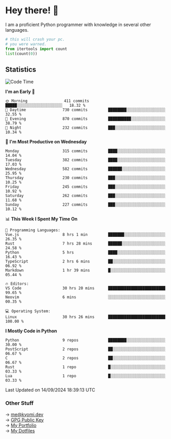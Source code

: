 # Hey there! 👋

I am a proficient Python programmer with knowledge in several other languages.

```py
# this will crash your pc.
# you were warned.
from itertools import count
list(count(0))
```

## Statistics
<!--START_SECTION:waka-->
![Code Time](http://img.shields.io/badge/Code%20Time-1%2C594%20hrs%2031%20mins-blue)

**I'm an Early 🐤** 

```text
🌞 Morning                411 commits         █████░░░░░░░░░░░░░░░░░░░░   18.32 % 
🌆 Daytime                730 commits         ████████░░░░░░░░░░░░░░░░░   32.55 % 
🌃 Evening                870 commits         ██████████░░░░░░░░░░░░░░░   38.79 % 
🌙 Night                  232 commits         ███░░░░░░░░░░░░░░░░░░░░░░   10.34 % 
```
📅 **I'm Most Productive on Wednesday** 

```text
Monday                   315 commits         ████░░░░░░░░░░░░░░░░░░░░░   14.04 % 
Tuesday                  382 commits         ████░░░░░░░░░░░░░░░░░░░░░   17.03 % 
Wednesday                582 commits         ██████░░░░░░░░░░░░░░░░░░░   25.95 % 
Thursday                 230 commits         ███░░░░░░░░░░░░░░░░░░░░░░   10.25 % 
Friday                   245 commits         ███░░░░░░░░░░░░░░░░░░░░░░   10.92 % 
Saturday                 262 commits         ███░░░░░░░░░░░░░░░░░░░░░░   11.68 % 
Sunday                   227 commits         ███░░░░░░░░░░░░░░░░░░░░░░   10.12 % 
```


📊 **This Week I Spent My Time On** 

```text
💬 Programming Languages: 
Vue.js                   8 hrs 1 min         ███████░░░░░░░░░░░░░░░░░░   26.35 % 
Rust                     7 hrs 28 mins       ██████░░░░░░░░░░░░░░░░░░░   24.58 % 
Python                   5 hrs               ████░░░░░░░░░░░░░░░░░░░░░   16.43 % 
TypeScript               2 hrs 6 mins        ██░░░░░░░░░░░░░░░░░░░░░░░   06.92 % 
Markdown                 1 hr 39 mins        █░░░░░░░░░░░░░░░░░░░░░░░░   05.44 % 

🔥 Editors: 
VS Code                  30 hrs 20 mins      █████████████████████████   99.65 % 
Neovim                   6 mins              ░░░░░░░░░░░░░░░░░░░░░░░░░   00.35 % 

💻 Operating System: 
Linux                    30 hrs 26 mins      █████████████████████████   100.00 % 
```

**I Mostly Code in Python** 

```text
Python                   9 repos             ████████░░░░░░░░░░░░░░░░░   30.00 % 
PostScript               2 repos             ██░░░░░░░░░░░░░░░░░░░░░░░   06.67 % 
C                        2 repos             ██░░░░░░░░░░░░░░░░░░░░░░░   06.67 % 
Rust                     1 repo              █░░░░░░░░░░░░░░░░░░░░░░░░   03.33 % 
Lua                      1 repo              █░░░░░░░░░░░░░░░░░░░░░░░░   03.33 % 
```




 Last Updated on 14/09/2024 18:39:13 UTC
<!--END_SECTION:waka-->

### Other Stuff

→ [me@kyomi.dev](mailto:me@kyomi.dev)\
→ [GPG Public Key](https://github.com/bitterteriyaki.gpg)\
→ [My Portfolio](https://kyomi.dev)\
→ [My Dotfiles](https://github.com/bitterteriyaki/dotfiles)
